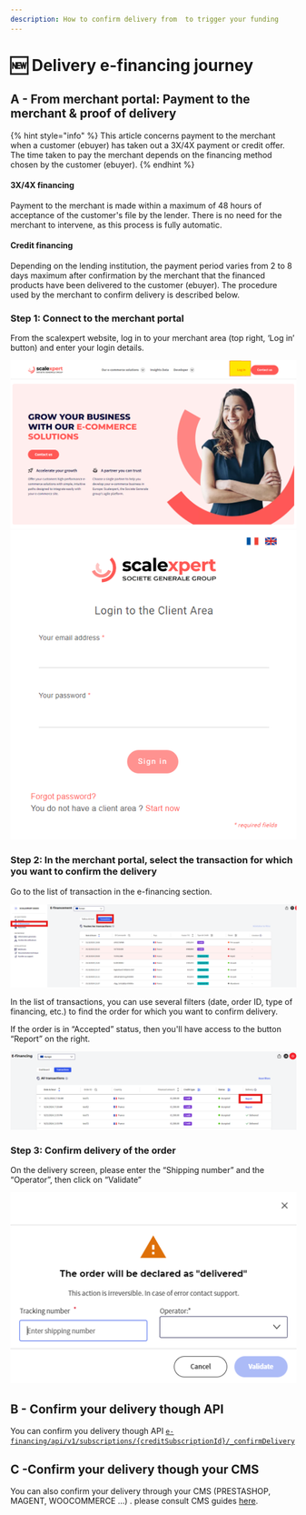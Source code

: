 ```yaml
---
description: How to confirm delivery from  to trigger your funding
---
```


# 🆕 Delivery e-financing journey

## A - From merchant portal: **Payment to the merchant & proof of delivery**

{% hint style="info" %}
This article concerns payment to the merchant when a customer (ebuyer) has taken out a 3X/4X payment or credit offer. The time taken to pay the merchant depends on the financing method chosen by the customer (ebuyer).
{% endhint %}

#### **3X/4X financing**

Payment to the merchant is made within a maximum of 48 hours of acceptance of the customer's file by the lender. There is no need for the merchant to intervene, as this process is fully automatic.

#### **Credit financing**

Depending on the lending institution, the payment period varies from 2 to 8 days maximum after confirmation by the merchant that the financed products have been delivered to the customer (ebuyer). The procedure used by the merchant to confirm delivery is described below.

### **Step 1: Connect to the merchant portal**

From the scalexpert website, log in to your merchant area (top right, ‘Log in’ button) and enter your login details.

![](../../../.gitbook/assets/0.png) ![](../../../.gitbook/assets/1.png)

### **Step 2: In the merchant portal, select the transaction for which you want to confirm the delivery**

Go to the list of transaction in the e-financing section.

![](../../../.gitbook/assets/2.png)

In the list of transactions, you can use several filters (date, order ID, type of financing, etc.) to find the order for which you want to confirm delivery.

If the order is in “Accepted” status, then you'll have access to the button “Report” on the right.

![](../../../.gitbook/assets/3.png)

### **Step 3: Confirm delivery of the order**

On the delivery screen, please enter the “Shipping number” and the “Operator”, then click on “Validate”

![](../../../.gitbook/assets/4.png)

## B - Confirm your delivery though API

You can confirm you delivery though API [`e-financing/api/v1/subscriptions/{creditSubscriptionId}/_confirmDelivery`](../../../api-reference/e-financing-api/)

## C -Confirm your delivery though your CMS

You can also confirm your delivery through your CMS (PRESTASHOP, MAGENT, WOOCOMMERCE ...) . please consult CMS guides [here](../../../integration-guides/integrations-modes/plugins/).
